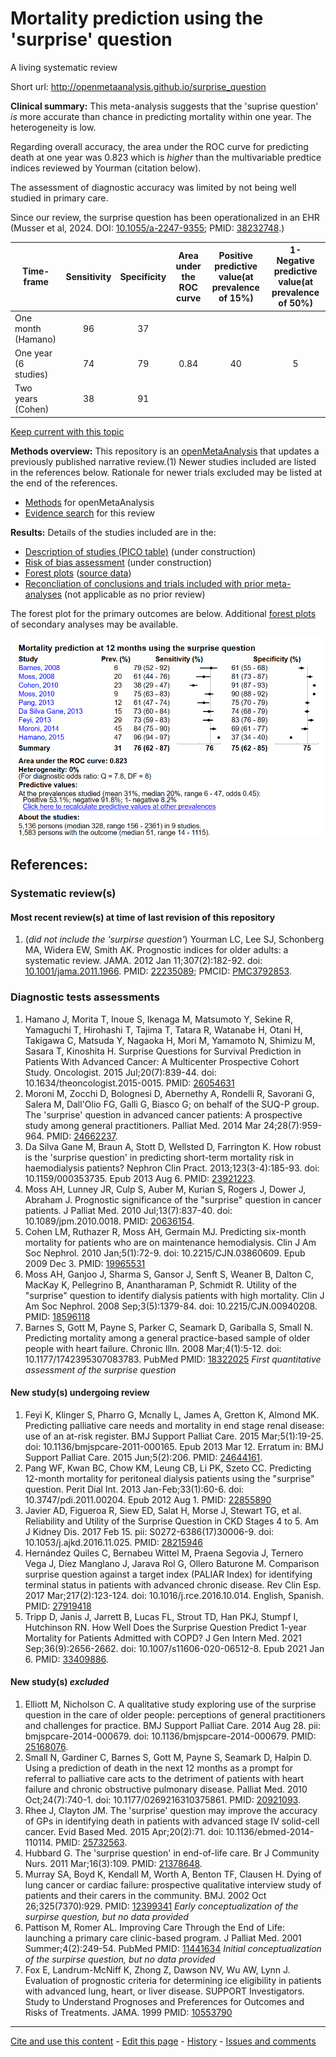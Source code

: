 # Mortality prediction using the 'surprise' question

A living systematic review

Short url: http://openmetaanalysis.github.io/surprise_question

**Clinical summary:** This meta-analysis suggests that the 'suprise question' *is* more accurate than chance in predicting mortality within one year. The heterogeneity is low.

Regarding overall accuracy, the area under the ROC curve for predicting death at one year was 0.823 which is *higher* than the multivariable predtice indices reviewed by Yourman (citation below).

The assessment of diagnostic accuracy was limited by not being well studied in primary care.

Since our review, the surprise question has been operationalized in an EHR (Musser et al, 2024. DOI: [10.1055/a-2247-9355](http://doi.org/10.1055/a-2247-9355); PMID: [38232748](http://pubmed.gov/38232748).)

Time-frame	| Sensitivity|Specificity| Area under the ROC curve|Positive predictive value(at prevalence of 15%) | 1- Negative predictive value(at prevalence of 50%)
| ---------------------- |:--:|:--:|:-----:|:--:|:--:|
One month (Hamano)       | 96 | 37 |       |    |   
One year (6 studies)     | 74 | 79 | 0.84  | 40 | 5
Two years (Cohen)        | 38 | 91 |       |    | 

[Keep current with this topic](Keep-up.md)

**Methods overview:** This repository is an [openMetaAnalysis](https://openmetaanalysis.github.io/) that updates a previously published narrative review.(1) Newer studies included are listed in the references below. Rationale for newer trials excluded may be listed at the end of the references. 
* [Methods](http://openmetaanalysis.github.io/methods.html) for openMetaAnalysis
* [Evidence search](../master/files/searching/evidence-search.md) for this review

**Results:** Details of the studies included are in the:
* [Description of studies (PICO table)](../master/files/study-details/pico-table.md) (under construction)
* [Risk of bias assessment](../master/files/study-details/risk-of-bias.md) (under construction)
* [Forest plots](../master/files/forest-plots) ([source data](../../tree/master/files/data))
* [Reconcliation of conclusions and trials included with prior meta-analyses](../../tree/master/reconcilation-tables) (not applicable as no prior review)

The forest plot for the primary outcomes are below. Additional [forest plots](../master/files/forest-plots) of secondary analyses may be available. 

![Principle results for diagnostic accuracy](https://raw.githubusercontent.com/openMetaAnalysis/Mortality-prediction-using-the-surprise-question/master/files/forest-plots/Outcome-Primary.png "Principle results for diagnostic accuracy]")

References:
----------------------------------
### Systematic review(s)
#### Most recent review(s) at time of last revision of this repository
1. (*did not include the 'surpirse question'*) Yourman LC, Lee SJ, Schonberg MA, Widera EW, Smith AK. Prognostic indices for older adults: a systematic review. JAMA. 2012 Jan 11;307(2):182-92. doi: [10.1001/jama.2011.1966](http://dx.doi.org/10.1001/jama.2011.1966). PMID: [22235089](http://pubmed.gov/22235089); PMCID: [PMC3792853](http://pubmedcentral.gov/PMC3792853).

### Diagnostic tests assessments
1. Hamano J, Morita T, Inoue S, Ikenaga M, Matsumoto Y, Sekine R, Yamaguchi T, Hirohashi T, Tajima T, Tatara R, Watanabe H, Otani H, Takigawa C, Matsuda Y, Nagaoka H, Mori M, Yamamoto N, Shimizu M, Sasara T, Kinoshita H. Surprise
Questions for Survival Prediction in Patients With Advanced Cancer: A Multicenter Prospective Cohort Study. Oncologist. 2015 Jul;20(7):839-44. doi: 10.1634/theoncologist.2015-0015. PMID:  [26054631](http://pubmed.gov/26054631)
2. Moroni M, Zocchi D, Bolognesi D, Abernethy A, Rondelli R, Savorani G, Salera M, Dall'Olio FG, Galli G, Biasco G; on behalf of the SUQ-P group. The 'surprise' question in advanced cancer patients: A prospective study among general practitioners. Palliat Med. 2014 Mar 24;28(7):959-964. PMID: [24662237](http://pubmed.gov/24662237).
3. Da Silva Gane M, Braun A, Stott D, Wellsted D, Farrington K. How robust is the 'surprise question' in predicting short-term mortality risk in haemodialysis patients? Nephron Clin Pract. 2013;123(3-4):185-93. doi: 10.1159/000353735. Epub 2013 Aug 6. PMID: [23921223](http://pubmed.gov/23921223).
4. Moss AH, Lunney JR, Culp S, Auber M, Kurian S, Rogers J, Dower J, Abraham J. Prognostic significance of the "surprise" question in cancer patients. J Palliat  Med. 2010 Jul;13(7):837-40. doi: 10.1089/jpm.2010.0018. PMID: [20636154](http://pubmed.gov/20636154).
5. Cohen LM, Ruthazer R, Moss AH, Germain MJ. Predicting six-month mortality for patients who are on maintenance hemodialysis. Clin J Am Soc Nephrol. 2010 Jan;5(1):72-9. doi: 10.2215/CJN.03860609. Epub 2009 Dec 3. PMID: [19965531](http://pubmed.gov/19965531)
7. Moss AH, Ganjoo J, Sharma S, Gansor J, Senft S, Weaner B, Dalton C, MacKay K, Pellegrino B, Anantharaman P, Schmidt R. Utility of the "surprise" question to identify dialysis patients with high mortality. Clin J Am Soc Nephrol. 2008
Sep;3(5):1379-84. doi: 10.2215/CJN.00940208. PMID: [18596118](http://pubmed.gov/18596118)
6. Barnes S, Gott M, Payne S, Parker C, Seamark D, Gariballa S, Small N. Predicting mortality among a general practice-based sample of older people with heart failure. Chronic Illn. 2008 Mar;4(1):5-12. doi: 10.1177/1742395307083783. PubMed PMID: [18322025](http://pubmed.gov/18322025) _First quantitative assessment of the surprise question_

#### New study(s) undergoing review
1. Feyi K, Klinger S, Pharro G, Mcnally L, James A, Gretton K, Almond MK. Predicting palliative care needs and mortality in end stage renal disease: use of an at-risk register. BMJ Support Palliat Care. 2015 Mar;5(1):19-25. doi: 10.1136/bmjspcare-2011-000165. Epub 2013 Mar 12. Erratum in: BMJ Support Palliat  Care. 2015 Jun;5(2):206. PMID: [24644161](http://pubmed.gov/24644161).
2. Pang WF, Kwan BC, Chow KM, Leung CB, Li PK, Szeto CC. Predicting 12-month mortality for peritoneal dialysis patients using the "surprise" question. Perit Dial Int. 2013 Jan-Feb;33(1):60-6. doi: 10.3747/pdi.2011.00204. Epub 2012 Aug 1. PMID: [22855890](http://pubmed.gov/22855890)
3. Javier AD, Figueroa R, Siew ED, Salat H, Morse J, Stewart TG, et al. Reliability and Utility of the Surprise Question in CKD Stages 4 to 5. Am J Kidney Dis. 2017 Feb 15. pii: S0272-6386(17)30006-9. doi: 10.1053/j.ajkd.2016.11.025. PMID: [28215946](http://pubmed.gov/28215946)
4. Hernández Quiles C, Bernabeu Wittel M, Praena Segovia J, Ternero Vega J, Díez Manglano J, Jarava Rol G, Ollero Baturone M. Comparison surprise question against a target index (PALIAR Index) for identifying terminal status in patients with advanced chronic disease. Rev Clin Esp. 2017 Mar;217(2):123-124. doi: 10.1016/j.rce.2016.10.014. English, Spanish. PMID: [27919418](http://pubmed.gov/27919418)
5. Tripp D, Janis J, Jarrett B, Lucas FL, Strout TD, Han PKJ, Stumpf I, Hutchinson RN. How Well Does the Surprise Question Predict 1-year Mortality for Patients Admitted with COPD? J Gen Intern Med. 2021 Sep;36(9):2656-2662. doi: 10.1007/s11606-020-06512-8. Epub 2021 Jan 6. PMID: [33409886](http://pubmed.gov/33409886).

#### New study(s) *excluded* 
1. Elliott M, Nicholson C. A qualitative study exploring use of the surprise question in the care of older people: perceptions of general practitioners and challenges for practice. BMJ Support Palliat Care. 2014 Aug 28. pii:
bmjspcare-2014-000679. doi: 10.1136/bmjspcare-2014-000679. PMID: [25168076](http://pubmed.gov/25168076).
2. Small N, Gardiner C, Barnes S, Gott M, Payne S, Seamark D, Halpin D. Using a prediction of death in the next 12 months as a prompt for referral to palliative care acts to the detriment of patients with heart failure and chronic obstructive
pulmonary disease. Palliat Med. 2010 Oct;24(7):740-1. doi: 10.1177/0269216310375861. PMID: [20921093](http://pubmed.gov/20921093).
3. Rhee J, Clayton JM. The 'surprise' question may improve the accuracy of GPs in identifying death in patients with advanced stage IV solid-cell cancer. Evid Based Med. 2015 Apr;20(2):71. doi: 10.1136/ebmed-2014-110114. PMID: [25732563](http://pubmed.gov/25732563).
4. Hubbard G. The 'surprise question' in end-of-life care. Br J Community Nurs. 2011 Mar;16(3):109. PMID: [21378648](http://pubmed.gov/21378648).
5. Murray SA, Boyd K, Kendall M, Worth A, Benton TF, Clausen H. Dying of lung cancer or cardiac failure: prospective qualitative interview study of patients and their carers in the community. BMJ. 2002 Oct 26;325(7370):929.  PMID: [12399341](http://pubmed.gov/12399341) _Early conceptualization of the surpirse question, but no data provided_
6. Pattison M, Romer AL. Improving Care Through the End of Life: launching a primary care clinic-based program. J Palliat Med. 2001 Summer;4(2):249-54. PubMed PMID: [11441634](http://pubmed.gov/11441634) _Initial conceptualization of the surpirse question, but no data provided_
7. Fox E, Landrum-McNiff K, Zhong Z, Dawson NV, Wu AW, Lynn J. Evaluation of prognostic criteria for determining ice eligibility in patients with advanced lung, heart, or liver disease. SUPPORT Investigators. Study to Understand
Prognoses and Preferences for Outcomes and Risks of Treatments. JAMA. 1999 PMID: [10553790](http://pubmed.gov/10553790)

-------------------------------
[Cite and use this content](https://github.com/openMetaAnalysis/openMetaAnalysis.github.io/blob/master/reusing.MD)  - [Edit this page](../../edit/master/README.md) - [History](../../commits/master/README.md)  - 
[Issues and comments](../../issues?q=is%3Aboth+is%3Aissue)

